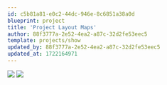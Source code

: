 ```yaml
---
id: c5b81a81-e0c2-44dc-946e-8c6851a38a0d
blueprint: project
title: 'Project Layout Maps'
author: 88f3777a-2e52-4ea2-a87c-32d2fe53eec5
template: projects/show
updated_by: 88f3777a-2e52-4ea2-a87c-32d2fe53eec5
updated_at: 1722164971
---
```

![](/assets/layout1.jpg)
![](/assets/layout2.jpg)
